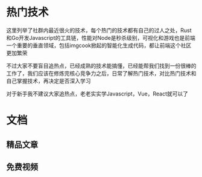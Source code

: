 # 热门技术
<!-- ['❌','✅','🔥','⭐'] -->

这里列举了社群内最近很火的技术，每个热门的技术都有自己的过人之处，Rust和Go开发Javascript的工具链，性能对Node是秒杀级别，可视化和游戏也是前端一个重要的垂直领域，包括imgcook掀起的智能化生成代码，都让前端这个社区更加繁荣

不过大家不要盲目追热点，已经成熟的技术能搞懂，已经能帮我们找到一份很棒的工作了，我们应该在修炼完核心竞争力之后，日常了解热门技术，对比热门技术和自己掌握技术，再决定是否深入学习

对于新手我不建议大家追热点，老老实实学Javascript，Vue，React就可以了


<roadmap :data="[
{ title:'⭐热门技术', x:400,y:240,
    left:[
      ['Rust',[
        ['swc']
      ]],
      ['IDE'],
      ['智能化',[
        ['imgcook']
      ]],
    ],
    right:[
      ['可视化',[
        ['Echarts'],['Antv']
      ]],
      ['Web Assembly'],
      ['Go',[
        ['esbuild']
      ]],
      ['游戏',[
        ['小游戏'],
        ['cocos2D'],
      ]],
      ['智能化',[
        ['imgcook']
      ]],
    ],
  } ,
  {title:'了解学习'}
]" />

<!-- ## 免费视频 -->
# 文档

## 精品文章
## 免费视频
